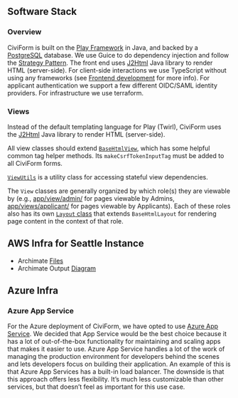 
## Software Stack

### Overview

CiviForm is built on the [Play Framework](https://www.playframework.com) in Java, and backed by a [PostgreSQL](https://www.postgresql.org) database. We use Guice to do dependency injection and follow the [Strategy Pattern](https://www.tutorialspoint.com/design\_pattern/strategy\_pattern.htm). The front end uses [J2Html](https://j2html.com) Java library to render HTML (server-side). For client-side interactions we use TypeScript without using any frameworks (see [Frontend development](frontend-development.md) for more info). For applicant authentication we support a few different OIDC/SAML identity providers. For infrastructure we use terraform.

### Views

Instead of the default templating language for Play (Twirl), CiviForm uses the [J2Html](https://j2html.com) Java library to render HTML (server-side).

All view classes should extend [`BaseHtmlView`](https://github.com/civiform/civiform/blob/main/server/app/views/BaseHtmlView.java), which has some helpful common tag helper methods. Its `makeCsrfTokenInputTag` must be added to all CiviForm forms.

[`ViewUtils`](https://github.com/civiform/civiform/blob/main/server/app/views/ViewUtils.java) is a utility class for accessing stateful view dependencies.

The `View` classes are generally organized by which role(s) they are viewable by (e.g., [app/view/admin/](https://github.com/civiform/civiform/tree/main/server/app/views/admin) for pages viewable by Admins, [app/views/applicant/](https://github.com/civiform/civiform/tree/main/server/app/views/applicant) for pages viewable by Applicants). Each of these roles also has its own [`Layout` class](https://github.com/civiform/civiform/blob/main/server/app/views/admin/AdminLayout.java) that extends `BaseHtmlLayout` for rendering page content in the context of that role.

## AWS Infra for Seattle Instance

* Archimate [Files](https://drive.google.com/drive/folders/1dtYkqGzPgjmzLmB7Yu0uULH-vhrmSygd?usp=sharing)
* Archimate Output [Diagram](https://drive.google.com/file/d/1qWBlDo8g5ZPydpt9NbC8lqfT3BwfhELo/view?usp=sharing)

## Azure Infra

### Azure App Service

For the Azure deployment of CiviForm, we have opted to use [Azure App Service](https://azure.microsoft.com/en-us/services/app-service/#overview). We decided that App Service would be the best choice because it has a lot of out-of-the-box functionality for maintaining and scaling apps that makes it easier to use. Azure App Service handles a lot of the work of managing the production environment for developers behind the scenes and lets developers focus on building their application. An example of this is that Azure App Services has a built-in load balancer. The downside is that this approach offers less flexibility. It’s much less customizable than other services, but that doesn’t feel as important for this use case.
